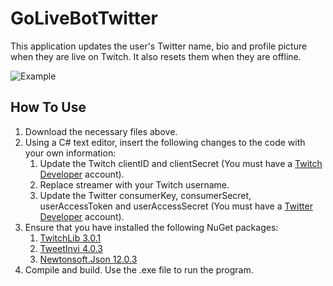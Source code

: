 # GoLiveBotTwitter
This application updates the user's Twitter name, bio and profile picture when they are live on Twitch. It also resets them when they are offline.


![Example](https://i.imgur.com/C2imVnY.jpg)
## How To Use
1) Download the necessary files above. 
2) Using a C# text editor, insert the following changes to the code with your own information:
   1) Update the Twitch clientID and clientSecret (You must have a [Twitch Developer](https://dev.twitch.tv/) account).
   2) Replace streamer with your Twitch username.
   3) Update the Twitter consumerKey, consumerSecret, userAccessToken and userAccessSecret (You must have a [Twitter Developer](https://developer.twitter.com/en) account).
3) Ensure that you have installed the following NuGet packages:
   1) [TwitchLib 3.0.1](https://www.nuget.org/packages/TwitchLib/3.0.1)
   2) [TweetInvi 4.0.3](https://www.nuget.org/packages/TweetinviAPI/4.0.3/)
   3) [Newtonsoft.Json 12.0.3](https://www.nuget.org/packages/Newtonsoft.Json/12.0.3)
4) Compile and build. Use the .exe file to run the program.
